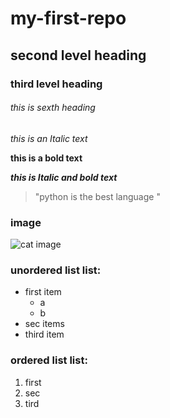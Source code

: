 # my-first-repo

## second level heading
### third level heading 

###### this is sexth heading

_this is an Italic text_

**this is a bold text**

**_this is Italic and bold text_**

> "python is the best language "


### image 

![cat image](https://octodex.github.com/images/bannekat.png)

### unordered list list:
* first item 
  * a
  * b
* sec items 
* third item 

 ### ordered list list: 
 1. first
 2. sec
 3. tird
   
